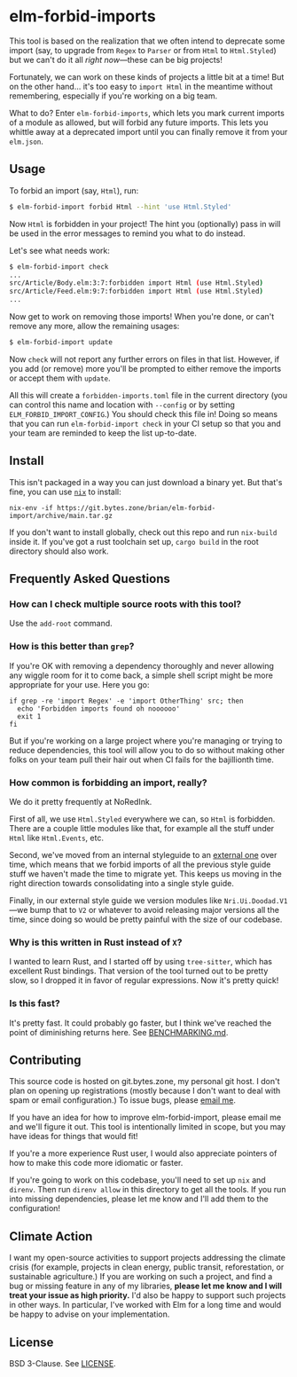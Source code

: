 # elm-forbid-imports

This tool is based on the realization that we often intend to deprecate some import (say, to upgrade from `Regex` to `Parser` or from `Html` to `Html.Styled`) but we can't do it all *right now*—these can be big projects!

Fortunately, we can work on these kinds of projects a little bit at a time!
But on the other hand… it's too easy to `import Html` in the meantime without remembering, especially if you're working on a big team.

What to do?
Enter `elm-forbid-imports`, which lets you mark current imports of a module as allowed, but will forbid any future imports.
This lets you whittle away at a deprecated import until you can finally remove it from your `elm.json`.

## Usage

To forbid an import (say, `Html`), run:

```sh
$ elm-forbid-import forbid Html --hint 'use Html.Styled'
```

Now `Html` is forbidden in your project!
The hint you (optionally) pass in will be used in the error messages to remind you what to do instead.

Let's see what needs work:

```sh
$ elm-forbid-import check
...
src/Article/Body.elm:3:7:forbidden import Html (use Html.Styled)
src/Article/Feed.elm:9:7:forbidden import Html (use Html.Styled)
...
```

Now get to work on removing those imports!
When you're done, or can't remove any more, allow the remaining usages:

```sh
$ elm-forbid-import update
```

Now `check` will not report any further errors on files in that list.
However, if you add (or remove) more you'll be prompted to either remove the imports or accept them with `update`.

All this will create a `forbidden-imports.toml` file in the current directory (you can control this name and location with `--config` or by setting `ELM_FORBID_IMPORT_CONFIG`.)
You should check this file in!
Doing so means that you can run `elm-forbid-import check` in your CI setup so that you and your team are reminded to keep the list up-to-date.

## Install

This isn't packaged in a way you can just download a binary yet.
But that's fine, you can use [`nix`](https://nixos.org/download.html) to install:

```
nix-env -if https://git.bytes.zone/brian/elm-forbid-import/archive/main.tar.gz
```

If you don't want to install globally, check out this repo and run `nix-build` inside it.
If you've got a rust toolchain set up, `cargo build` in the root directory should also work.

## Frequently Asked Questions

### How can I check multiple source roots with this tool?

Use the `add-root` command.

### How is this better than `grep`?

If you're OK with removing a dependency thoroughly and never allowing any wiggle room for it to come back, a simple shell script might be more appropriate for your use. Here you go:

```
if grep -re 'import Regex' -e 'import OtherThing' src; then
  echo 'Forbidden imports found oh noooooo'
  exit 1
fi
```

But if you're working on a large project where you're managing or trying to reduce dependencies, this tool will allow you to do so without making other folks on your team pull their hair out when CI fails for the bajillionth time.

### How common is forbidding an import, really?

We do it pretty frequently at NoRedInk.

First of all, we use `Html.Styled` everywhere we can, so `Html` is forbidden.
There are a couple little modules like that, for example all the stuff under `Html` like `Html.Events`, etc.

Second, we've moved from an internal styleguide to an [external one](https://github.com/NoRedInk/noredink-ui) over time, which means that we forbid imports of all the previous style guide stuff we haven't made the time to migrate yet.
This keeps us moving in the right direction towards consolidating into a single style guide.

Finally, in our external style guide we version modules like `Nri.Ui.Doodad.V1`—we bump that to `V2` or whatever to avoid releasing major versions all the time, since doing so would be pretty painful with the size of our codebase.

### Why is this written in Rust instead of `X`?

I wanted to learn Rust, and I started off by using `tree-sitter`, which has excellent Rust bindings.
That version of the tool turned out to be pretty slow, so I dropped it in favor of regular expressions.
Now it's pretty quick!

### Is this fast?

It's pretty fast.
It could probably go faster, but I think we've reached the point of diminishing returns here.
See [BENCHMARKING.md](BENCHMARKING.md).

## Contributing

This source code is hosted on git.bytes.zone, my personal git host.
I don't plan on opening up registrations (mostly because I don't want to deal with spam or email configuration.)
To issue bugs, please [email me](mailto:brian@brianthicks.com).

If you have an idea for how to improve elm-forbid-import, please email me and we'll figure it out.
This tool is intentionally limited in scope, but you may have ideas for things that would fit!

If you're a more experience Rust user, I would also appreciate pointers of how to make this code more idiomatic or faster.

If you're going to work on this codebase, you'll need to set up `nix` and `direnv`.
Then run `direnv allow` in this directory to get all the tools.
If you run into missing dependencies, please let me know and I'll add them to the configuration!

## Climate Action

I want my open-source activities to support projects addressing the climate crisis (for example, projects in clean energy, public transit, reforestation, or sustainable agriculture.)
If you are working on such a project, and find a bug or missing feature in any of my libraries, **please let me know and I will treat your issue as high priority.**
I'd also be happy to support such projects in other ways.
In particular, I've worked with Elm for a long time and would be happy to advise on your implementation.

## License

BSD 3-Clause.
See [LICENSE](LICENSE).
